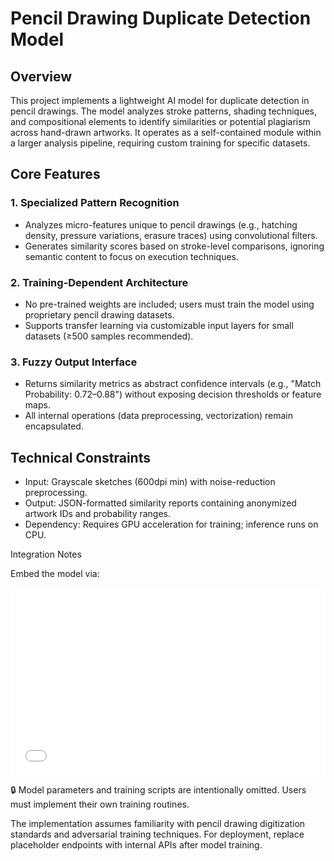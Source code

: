 # Pencil Drawing Duplicate Detection Model

## Overview

This project implements a lightweight AI model for duplicate detection in pencil drawings. The model analyzes stroke patterns, shading techniques, and compositional elements to identify similarities or potential plagiarism across hand-drawn artworks. It operates as a self-contained module within a larger analysis pipeline, requiring custom training for specific datasets.

## Core Features

### 1. Specialized Pattern Recognition
   - Analyzes micro-features unique to pencil drawings (e.g., hatching density, pressure variations, erasure traces) using convolutional filters.
   - Generates similarity scores based on stroke-level comparisons, ignoring semantic content to focus on execution techniques.
### 2.  Training-Dependent Architecture
   - No pre-trained weights are included; users must train the model using proprietary pencil drawing datasets.
   - Supports transfer learning via customizable input layers for small datasets (≥500 samples recommended).
### 3. Fuzzy Output Interface
   - Returns similarity metrics as abstract confidence intervals (e.g., 
"Match Probability: 0.72–0.88") without exposing decision thresholds or feature maps.
   - All internal operations (data preprocessing, vectorization) remain encapsulated.

## Technical Constraints

- Input: Grayscale sketches (600dpi min) with noise-reduction preprocessing.
- Output: JSON-formatted similarity reports containing anonymized artwork IDs and probability ranges.
- Dependency: Requires GPU acceleration for training; inference runs on CPU.

Integration Notes

Embed the model via:

<iframe src="/pencilai_module" style="border:none; width:100%; height:300px;"></iframe>  

🔒 Model parameters and training scripts are intentionally omitted. Users must implement their own training routines.

The implementation assumes familiarity with pencil drawing digitization standards and adversarial training techniques. For deployment, replace placeholder endpoints with internal APIs after model training.
